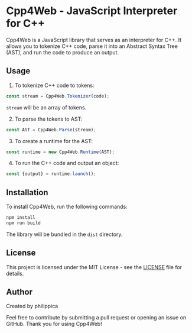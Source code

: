 # Cpp4Web - JavaScript Interpreter for C++

Cpp4Web is a JavaScript library that serves as an interpreter for C++. It allows you to tokenize C++ code, parse it into an Abstract Syntax Tree (AST), and run the code to produce an output.

## Usage

1. To tokenize C++ code to tokens:

```javascript
const stream = Cpp4Web.Tokenizer(code);
```

`stream` will be an array of tokens.

2. To parse the tokens to AST:

```javascript
const AST = Cpp4Web.Parse(stream);
```

3. To create a runtime for the AST:

```javascript
const runtime = new Cpp4Web.Runtime(AST);
```

4. To run the C++ code and output an object:

```javascript
const {output} = runtime.launch();
```

## Installation

To install Cpp4Web, run the following commands:

```bash
npm install
npm run build
```

The library will be bundled in the `dist` directory.

## License

This project is licensed under the MIT License - see the [LICENSE](LICENSE) file for details.

## Author

Created by philippica

Feel free to contribute by submitting a pull request or opening an issue on GitHub. Thank you for using Cpp4Web!